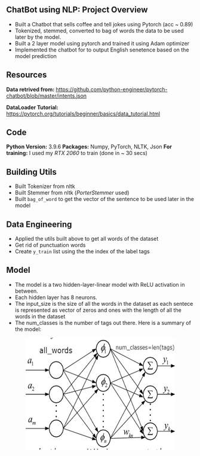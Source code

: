 ## ChatBot using NLP: Project Overview
* Built a Chatbot that sells coffee and tell jokes using Pytorch (acc ~ 0.89)
* Tokenized, stemmed, converted to bag of words the data to be used later by the model.
* Built a 2 layer model using pytorch and trained it using Adam optimizer
* Implemented the chatbot for to output English senetence based on the model prediction

## Resources
**Data retrived from:** https://github.com/python-engineer/pytorch-chatbot/blob/master/intents.json

**DataLoader Tutorial:** https://pytorch.org/tutorials/beginner/basics/data_tutorial.html

## Code
**Python Version:** 3.9.6
**Packages:** Numpy, PyTorch, NLTK, Json
**For training:** I used my *RTX 2060* to train (done in ~ 30 secs) 

## Building Utils
* Built Tokenizer from nltk
* Built Stemmer from nltk (*PorterStemmer* used)
* Built ```bag_of_word``` to get the vector of the sentence to be used later in the model 

## Data Engineering
* Applied the utils built above to get all words of the dataset
* Get rid of punctuation words
* Create ```y_train``` list using the the index of the label tags

## Model
* The model is a two hidden-layer-linear model with ReLU activation in between. 
* Each hidden layer has 8 neurons.
* The input_size is the size of all the words in the dataset as each sentece is represented as vector of zeros and ones with the length of all the words in the dataset
* The num_classes is the number of tags out there. 
Here is a summary of the model: 
<p align="center">
<img width='400' height='300' src='https://github.com/ahmedheakl/ChatBot_using_NLP_-PyTorch/blob/main/Model_photo.jpg'>         
</p>

